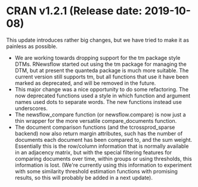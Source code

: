 CRAN v1.2.1 (Release date: 2019-10-08)
================
  
This update introduces rather big changes, but we have tried to make it as painless as possible. 

* We are working towards dropping support for the tm package style DTMs. RNewsflow started out using the tm package for managing the DTM, but at present the quanteda package is much more suitable. The current version still supports tm, but all functions that use it have been marked as deprecated, and will be removed in the future.
* This major change was a nice opportunity to do some refactoring. The now deprecated functions used a style in which function and argument names used dots to separate words. The new functions instead use underscores. 
* The newsflow_compare function (or newsflow.compare) is now just a thin wrapper for the more versatile compare_documents function. 
* The document comparison functions (and the tcrossprod_sparse backend) now also return margin attributes, such has the number of documents each document has been compared to, and the sum weight. Essentially this is the row/column information that is normally available in an adjacency matrix, but with the special filtering features for comparing documents over time, within groups or using thresholds, this information is lost. (We're currently using this information to experiment with some similarity threshold estimation functions with promising results, so this will probably be added in a next update).
